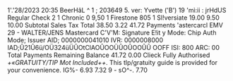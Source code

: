 1'.'28/2023 20:35 BeerHâL ^ 1 ; 203649 5. ver: Yvette ('B') 19 'mì:ii : jrHdUS Regular Check 2 1 Chronic 0 9,50 1 Firestone 805 1 SI!versiate 19.00 9.50 10.00 Subtotal Sales Tax Total 38.50 3.22 41.72 Payments 'astercarcl EMV 29 - WALTER/JENS Mastercard C'V'M: Signature E!it y Mode: Chip Auth Mode; Issuer AID; 0000000041010 IVR: 0000008000 IAD;Û21Û6ü/OÜ324üÜÛOtClAOÛOOÜÛOÛOOÛÛ OOFF ISI: 800 ARC: 00 Total Payments Remaining Balance 41.72 0.00 Clieck Fully Authorised *+«GRATUITY/TIP Mot Included++*. This tlp/gratuity guide is provided for your convenience. IG%- 6.93 7.32 9 - sO^-. 7.70